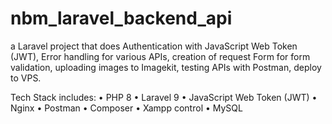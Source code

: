 # nbm_laravel_backend_api
 a Laravel project that does Authentication with JavaScript Web Token (JWT), Error handling for various APIs,  creation of request Form for form validation, uploading images to Imagekit, testing APIs with Postman, deploy to VPS. 

Tech Stack includes:
• PHP 8
• Laravel 9
• JavaScript Web Token (JWT)
• Nginx
• Postman
• Composer
• Xampp control
• MySQL
